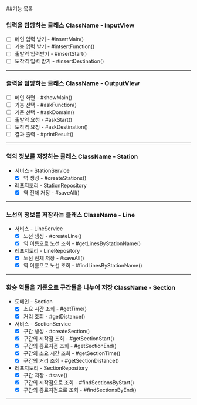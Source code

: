 ##기능 목록

### 입력을 담당하는 클래스 ClassName - InputView
- [ ] 메인 입력 받기 - #insertMain()
- [ ] 기능 입력 받기 - #intsertFunction()
- [ ] 출발역 입력받기 - #insertStart()
- [ ] 도착역 입력 받기 - #insertDestination()
---
### 출력을 담당하는 클래스 ClassName - OutputView 
- [ ] 메인 화면 - #showMain()
- [ ] 기능 선택 - #askFunction()
- [ ] 기준 선택 - #askDomain()
- [ ] 출발역 요청 - #askStart()
- [ ] 도착역 요청 - #askDestination()
- [ ] 결과 출력 - #printResult()
---
### 역의 정보를 저장하는 클래스 ClassName - Station
- 서비스 - StationService
  - [x] 역 생성 - #createStations()
- 레포지토리 - StationRepository
  - [x] 역 전체 저장 - #saveAll()
---
### 노선의 정보를 저장하는 클래스 ClassName - Line
- 서비스 - LineService
  - [x] 노선 생성 - #createLine()
  - [x] 역 이름으로 노선 조회 - #getLinesByStationName()
- 레포지토리 - LineRepository
  - [x] 노선 전체 저장 - #saveAll()
  - [x] 역 이름으로 노선 조회 - #findLinesByStationName()
---
### 환승 역들을 기준으로 구간들을 나누어 저장 ClassName - Section
- 도메인 - Section
  - [x] 소요 시간 조회 - #getTime()
  - [x] 거리 조회 - #getDistance()
  
- 서비스 - SectionService
  - [x] 구간 생성 - #createSection()
  - [x] 구간의 시작점 조회 - #getSectionStart()
  - [x] 구간의 종료지점 조회 - #getSectionEnd()
  - [x] 구간의 소요 시간 조회 - #getSectionTime()
  - [x] 구간의 거리 조회 - #getSectionDistance()
- 레포지토리 - SectionRepository
  - [x] 구간 저장 - #save()
  - [x] 구간의 시작점으로 조회 - #findSectionsByStart()
  - [x] 구간의 종료지점으로 조회 - #findSectionsByEnd()
---

